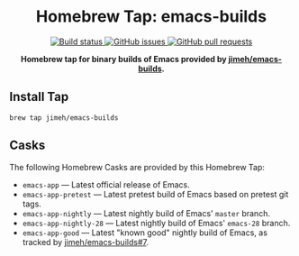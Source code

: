<h1 align="center">
  Homebrew Tap: emacs-builds
</h1>

<p align="center">
  <a href="https://github.com/jimeh/homebrew-emacs-builds/actions">
    <img alt="Build status" src="https://img.shields.io/github/workflow/status/jimeh/homebrew-emacs-builds/Update%20Casks.svg?style=flat&label=build&logo=github&logoColor=white">
  </a>
  <a href="https://github.com/jimeh/homebrew-emacs-builds/issues">
    <img alt="GitHub issues" src="https://img.shields.io/github/issues-raw/jimeh/homebrew-emacs-builds?style=flat&logo=github">
  </a>
  <a href="https://github.com/jimeh/homebrew-emacs-builds/pulls">
    <img alt="GitHub pull requests" src="https://img.shields.io/github/issues-pr-raw/jimeh/homebrew-emacs-builds?style=flat&logo=github">
  </a>
</p>

<p align="center">
  <strong>
    Homebrew tap for binary builds of Emacs provided by
    <a href="https://github.com/jimeh/emacs-builds">jimeh/emacs-builds</a>.
  </strong>
</p>

## Install Tap

```
brew tap jimeh/emacs-builds
```

## Casks

The following Homebrew Casks are provided by this Homebrew Tap:

- `emacs-app` — Latest official release of Emacs.
- `emacs-app-pretest` — Latest pretest build of Emacs based on pretest git tags.
- `emacs-app-nightly` — Latest nightly build of Emacs' `master` branch.
- `emacs-app-nightly-28` — Latest nightly build of Emacs' `emacs-28` branch.
- `emacs-app-good` — Latest "known good" nightly build of Emacs, as tracked by
  [jimeh/emacs-builds#7](https://github.com/jimeh/emacs-builds/issues/7).

[emacs-builds]: https://github.com/jimeh/emacs-builds
